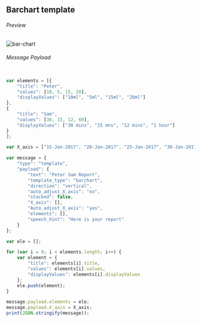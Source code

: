 ##  Barchart template

###### Preview

![bar-chart](https://user-images.githubusercontent.com/58174664/148940646-06716a68-ac79-47d1-b3b9-8bd2084c8e0e.PNG)


###### Message Payload

```js

var elements = [{
    "title": "Peter",
    "values": [10, 5, 15, 20],
    "displayValues": ["10ml", "5ml", "15ml", "20ml"]
},
{
    "title": "Sam",
    "values": [30, 15, 12, 60],
    "displayValues": ["30 mins", "15 mns", "12 mins", "1 hour"]
}
];

var X_axis = ["15-Jan-2017", "20-Jan-2017", "25-Jan-2017", "30-Jan-2017"];

var message = {
    "type": "template",
    "payload": {
        "text": "Peter Sam Report",
        "template_type": "barchart",
        "direction": "vertical",
        "auto_adjust_X_axis": "no",
        "stacked": false,
        "X_axis": [],
        "Auto_adjust_X_axis": "yes",
        "elements": [],
        "speech_hint": "Here is your report"
    }
};

var ele = [];

for (var i = 0; i < elements.length; i++) {
    var element = {
        "title": elements[i].title,
        "values": elements[i].values,
        "displayValues": elements[i].displayValues
    };
    ele.push(element);
}

message.payload.elements = ele;
message.payload.X_axis = X_axis;
print(JSON.stringify(message));
```